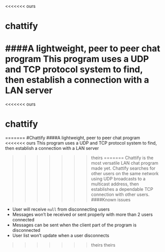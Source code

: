 <<<<<<< ours
# chattify
####A lightweight, peer to peer chat program
This program uses a UDP and TCP protocol system to find, then establish a connection with a LAN server
=======
<<<<<<< ours
# chattify
=======
#Chattify
####A lightweight, peer to peer chat program
<<<<<<< ours
This program uses a UDP and TCP protocol system to find, then establish a connection with a LAN server
>>>>>>> theirs
=======
Chattify is the most versatile LAN chat program made yet. Chattify searches for other users on the same network using UDP broadcasts to a multicast address, then establishes a dependable TCP connection with other users.
####Known issues
- User will receive ``null`` from disconnecting users
- Messages won’t be received or sent properly with more than 2 users connected
- Messages can be sent when the client part of the program is disconnected
- User list won’t update when a user disconnects
>>>>>>> theirs
>>>>>>> theirs
